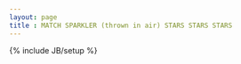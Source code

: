 ```yaml
---
layout: page
title : MATCH SPARKLER (thrown in air) STARS STARS STARS
---
```

{% include JB/setup %}



